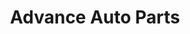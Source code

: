 ---
title: "Advance Auto Parts"
url: /amarillo/advance-auto-parts-east-amarillo-boulevard/
shop: vacant
---